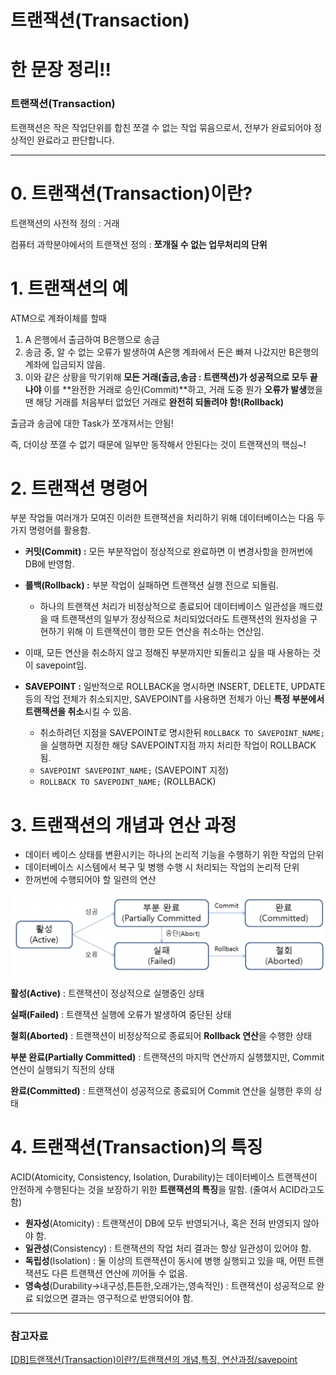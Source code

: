 # 트랜잭션(Transaction)

# 한 문장 정리‼️

### 트랜잭션(Transaction)

트랜잭션은 작은 작업단위를 합친 쪼갤 수 없는 작업 묶음으로서, 전부가 완료되어야 정상적인 완료라고 판단합니다.

---

# 0. 트랜잭션(Transaction)이란?

트랜잭션의 사전적 정의 : 거래 

컴퓨터 과학분야에서의 트랜잭션 정의 : **쪼개질 수 없는 업무처리의 단위**

# 1. 트랜잭션의 예

ATM으로 계좌이체를 할때

1. A 은행에서 출금하여 B은행으로 송금
2. 송금 중, 알 수 없는 오류가 발생하여 A은행 계좌에서 돈은 빠져 나갔지만 B은행의 계좌에 입금되지 않음.
3. 이와 같은 상황을 막기위해 **모든 거래(출금,송금 : 트랜잭션)가 성공적으로 모두 끝나야** 이를 **완전한 거래로 승인(Commit)**하고, 거래 도중 뭔가 **오류가 발생**했을 땐 해당 거래를 처음부터 없었던 거래로 **완전히 되돌려야 함!(Rollback)**

출금과 송금에 대한 Task가 쪼개져서는 안됨!

즉, 더이상 쪼갤 수 없기 때문에 일부만 동작해서 안된다는 것이 트랜잭션의 핵심~!

# 2. 트랜잭션 명령어

부분 작업들 여러개가 모여진 이러한 트랜잭션을 처리하기 위해 데이터베이스는 다음 두가지 명령어를 활용함.

- **커밋(Commit) :** 모든 부분작업이 정상적으로 완료하면 이 변경사항을 한꺼번에 DB에 반영함.
- **롤백(Rollback) :** 부분 작업이 실패하면 트랜잭션 실행 전으로 되돌림.
    - 하나의 트랜잭션 처리가 비정상적으로 종료되어 데이터베이스 일관성을 깨드렸을 때 트랜잭션의 일부가 정상적으로 처리되었더라도 트랜잭션의 원자성을 구현하기 위해 이 트랜잭션이 행한 모든 연산을 취소하는 연산임.

- 이때, 모든 연산을 취소하지 않고 정해진 부분까지만 되돌리고 싶을 때 사용하는 것이 savepoint임.
- **SAVEPOINT :** 일반적으로 ROLLBACK을 명시하면 INSERT, DELETE, UPDATE 등의 작업 전체가 취소되지만, SAVEPOINT를 사용하면 전체가 아닌 **특정 부분에서 트랜잭션을 취소**시킬 수 있음.
    - 취소하려던 지점을 SAVEPOINT로 명시한뒤 `ROLLBACK TO SAVEPOINT_NAME;` 을 실행하면 지정한 해당 SAVEPOINT지점 까지 처리한 작업이 ROLLBACK 됨.
    - `SAVEPOINT SAVEPOINT_NAME;` (SAVEPOINT 지정)
    - `ROLLBACK TO SAVEPOINT_NAME;` (ROLLBACK)

# 3. 트랜잭션의 개념과 연산 과정

- 데이터 베이스 상태를 변환시키는 하나의 논리적 기능을 수행하기 위한 작업의 단위
- 데이터베이스 시스템에서 복구 및 병행 수행 시 처리되는 작업의 논리적 단위
- 한꺼번에 수행되어야 할 일련의 연산

![Transaction1](./image/Transaction1.png)

**활성(Active)** : 트랜잭션이 정상적으로 실행중인 상태

**실패(Failed)** : 트랜잭션 실행에 오류가 발생하여 중단된 상태

**철회(Aborted)** : 트랜잭션이 비정상적으로 종료되어 **Rollback 연산**을 수행한 상태

**부분 완료(Partially Committed)** : 트랜잭션의 마지막 연산까지 실행했지만, Commit 연산이 실행되기 직전의 상태

**완료(Committed)** : 트랜잭션이 성공적으로 종료되어 Commit 연산을 실행한 후의 상태

# 4. 트랜잭션(Transaction)의 특징

ACID(Atomicity, Consistency, Isolation, Durability)는 데이터베이스 트랜젝션이 안전하게 수행된다는 것을 보장하기 위한 **트랜잭션의 특징**을 말함. (줄여서 ACID라고도 함)

- **원자성**(Atomicity) : 트랜잭션이 DB에 모두 반영되거나, 혹은 전혀 반영되지 않아야 함.
- **일관성**(Consistency) : 트랜잭션의 작업 처리 결과는 항상 일관성이 있어야 함.
- **독립성**(Isolation) : 둘 이상의 트랜잭션이 동시에 병행 실행되고 있을 때, 어떤 트랜잭션도 다른 트랜잭션 연산에 끼어들 수 없음.
- **영속성**(Durability→내구성,튼튼한,오래가는,영속적인) : 트랜잭션이 성공적으로 완료 되었으면 결과는 영구적으로 반영되어야 함.

---

### 참고자료

[[DB]트랜잭션(Transaction)이란?/트랜잭션의 개념,특징, 연산과정/savepoint](https://devuna.tistory.com/30)
